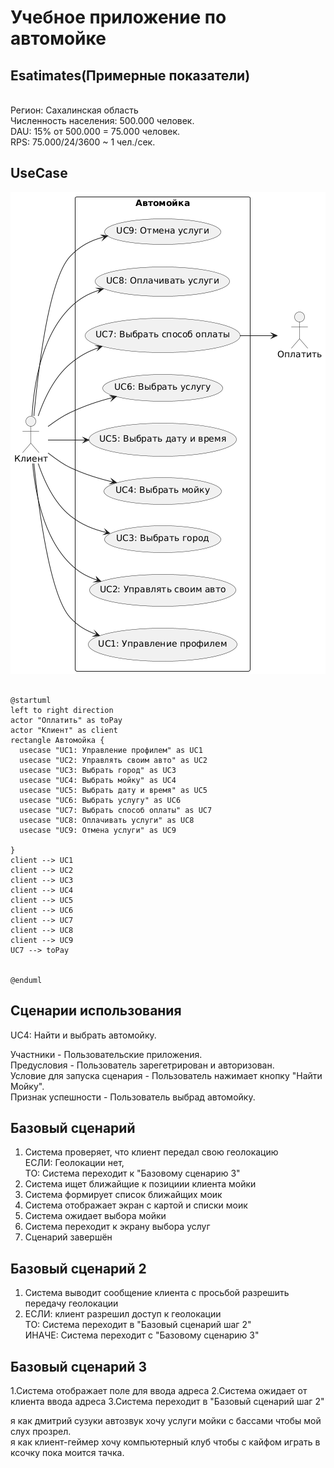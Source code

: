 <h1>Учебное приложение по автомойке</h1>

<h2>Esatimates(Примерные показатели)</h2> <br>
Регион: Сахалинская область <br>
Численность населения: 500.000 человек. <br>
DAU: 15% от 500.000 = 75.000 человек. <br>
RPS: 75.000/24/3600 ~ 1 чел./сек. <br>

<h2>UseCase</h2>

![schema](UseCase.png)

```plantuml

@startuml
left to right direction
actor "Оплатить" as toPay
actor "Клиент" as client
rectangle Автомойка {
  usecase "UC1: Управление профилем" as UC1
  usecase "UC2: Управлять своим авто" as UC2
  usecase "UC3: Выбрать город" as UC3
  usecase "UC4: Выбрать мойку" as UC4
  usecase "UC5: Выбрать дату и время" as UC5
  usecase "UC6: Выбрать услугу" as UC6
  usecase "UC7: Выбрать способ оплаты" as UC7
  usecase "UC8: Оплачивать услуги" as UC8
  usecase "UC9: Отмена услуги" as UC9

}
client --> UC1
client --> UC2
client --> UC3
client --> UC4
client --> UC5
client --> UC6
client --> UC7
client --> UC8
client --> UC9
UC7 --> toPay


@enduml

```
<h2>Сценарии использования</h2> 
  
UC4: Найти и выбрать автомойку.<br>

Участники - Пользовательские приложения. <br>
Предусловия - Пользователь зарегетрирован и авторизован. <br>
Условие для запуска сценария - Пользователь нажимает кнопку "Найти Мойку".<br>
Признак успешности - Пользователь выбрад автомойку.<br>

<h2>Базовый сценарий</h2>

1. Система проверяет, что клиент передал свою геолокацию <br>
   ЕСЛИ: Геолокации нет, <br>
   ТО: Система переходит к "Базовому сценарию 3" <br>
3. Система ищет ближайщие к позициии клиента мойки
4. Система формирует список ближайщих моик
5. Система отображает экран с картой и списки моик
6. Система ожидает выбора мойки
7. Система переходит к экрану выбора услуг
8. Сценарий завершён

<h2>Базовый сценарий 2</h2>

1. Система выводит сообщение клиента с просьбой разрешить передачу геолокации
2. ЕСЛИ: клиент разрешил доступ к геолокации <br>
   ТО: Система переходит в "Базовый сценарий шаг 2" <br>
   ИНАЧЕ: Система переходит с "Базовому сценарию 3" <br>

<h2>Базовый сценарий 3</h2>

1.Система отображает поле для ввода адреса
2.Система ожидает от клиента ввода адреса
3.Система переходит в "Базовый сценарий шаг 2"

я как дмитрий сузуки автозвук хочу услуги мойки с бассами чтобы мой слух прозрел. <br>
я как клиент-геймер хочу компьютерный клуб чтобы с кайфом играть в ксочку пока моится тачка. <br>
 
